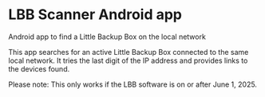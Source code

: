 # LBB Scanner Android app
Android app to find a Little Backup Box on the local network

This app searches for an active Little Backup Box connected to the same local network. It tries the last digit of the IP address and provides links to the devices found.

Please note: This only works if the LBB software is on or after June 1, 2025.
